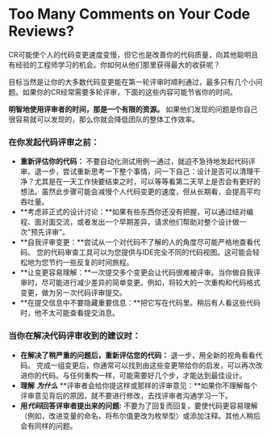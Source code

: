 # Too Many Comments on Your Code Reviews?

CR可能使个人的代码变更速度变慢，但它也是改善你的代码质量，向其他聪明且有经验的工程师学习的机会。你如何从他们那里获得最大的收获呢？

目标当然是让你的大多数代码变更能在第一轮评审时顺利通过，最多只有几个小问题。如果你的CR经常需要多轮评审，下面的这些内容可能节省你的时间。

**明智地使用评审者的时间，那是一个有限的资源。** 如果他们发现的问题是你自己很容易就可以发现的，那么你就会降低团队的整体工作效率。

### 在你发起代码评审之前：

- **重新评估你的代码：** 不要自动化测试用例一通过，就迫不急待地发起代码评审。退一步，尝试重新思考一下整个事情，问一下自己：设计是否可以清理干净？尤其是在一天工作快要结束之时，可以等等看第二天早上是否会有更好的想法。虽然此步骤可能会减慢个人代码变更的速度，但从长期看，会提高平均吞吐量。
- **考虑非正式的设计讨论：**如果有些东西你还没有把握，可以通过结对编程、面对面交流，或者发出一个早期差异，请求他们帮助对整个设计做一次"预先评审"。
- **自我评审变更：**尝试从一个对代码不了解的人的角度尽可能严格地查看代码。 您的代码审查工具可以为您提供与IDE完全不同的代码视图。这可能会轻松地为您节约一些反复的时间旅程。
- **让变更容易理解：**一次提交多个变更会让代码很难被评审。当你做自我评审时，尽可能进行减少差异的简单变更。例如，将较大的一次重构和代码格式 变更，做为另一次代码评审提交。
- **在提交信息中不要隐藏重要信息：**把它写在代码里。稍后有人看这些代码时，他不太可能查看提交消息。

### 当你在解决代码评审收到的建议时：

- **在解决了稍严重的问题后，重新评估您的代码：** 退一步，用全新的视角看看代码。 完成一组变更后，你通常可以找到由这些变更带给你的启发，可以再次改进你的代码。与任何重构一样，可能需要好几个步，才能达到最佳设计。
- **理解** ***为什么*** **评审者会给你提这样或那样的评审意见：**如果你不理解每个评审意见背后的原因，就不要进行修改，去找评审者沟通学习一下。
- **用*代码*回答评审者提出来的问题:** 不要为了回复而回复，要使代码更容易理解（例如，改进变量的命名，将布尔值更改为枚举型）或添加注释。其他人稍后会有同样的问题。